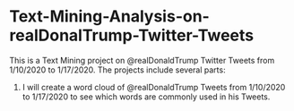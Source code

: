 # Text-Mining-Analysis-on-realDonalTrump-Twitter-Tweets

This is a Text Mining project on @realDonaldTrump Twitter Tweets from 1/10/2020 to 1/17/2020. The projects include several parts:

1. I will create a word cloud of @realDonaldTrump Tweets from 1/10/2020 to 1/17/2020 to see which words are commonly used in his Tweets. 

